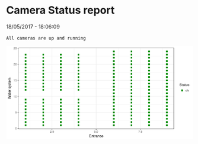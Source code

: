 Camera Status report
================
18/05/2017 - 18:06:09

    All cameras are up and running

![](camreport_files/figure-markdown_github/unnamed-chunk-2-1.png)
